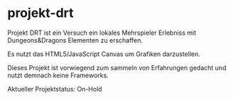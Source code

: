 # projekt-drt
Projekt DRT ist ein Versuch ein lokales Mehrspieler Erlebniss mit Dungeons&amp;Dragons Elementen zu erschaffen.

Es nutzt das HTML5/JavaScript Canvas um Grafiken darzustellen.

Dieses Projekt ist vorwiegend zum sammeln von Erfahrungen gedacht und nutzt demnach keine Frameworks.


Aktueller Projektstatus: On-Hold
